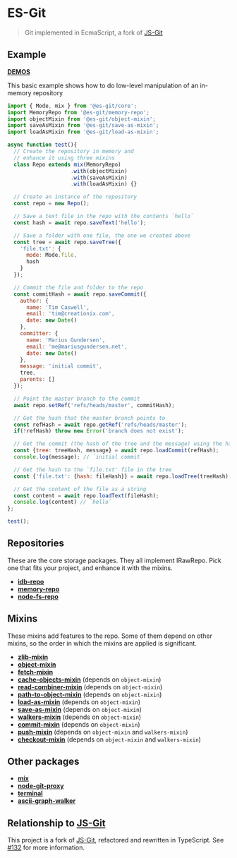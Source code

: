 # ES-Git

> Git implemented in EcmaScript, a fork of [JS-Git](https://github.com/creationix/js-git)

## Example

[**DEMOS**](https://es-git-examples.mariusgundersen.net/)

This basic example shows how to do low-level manipulation of an in-memory repository

```js
import { Mode, mix } from '@es-git/core';
import MemoryRepo from '@es-git/memory-repo';
import objectMixin from '@es-git/object-mixin';
import saveAsMixin from '@es-git/save-as-mixin';
import loadAsMixin from '@es-git/load-as-mixin';

async function test(){
  // Create the repository in memory and
  // enhance it using three mixins
  class Repo extends mix(MemoryRepo)
                    .with(objectMixin)
                    .with(saveAsMixin)
                    .with(loadAsMixin) {}

  // Create an instance of the repository
  const repo = new Repo();

  // Save a text file in the repo with the contents `hello`
  const hash = await repo.saveText('hello');

  // Save a folder with one file, the one we created above
  const tree = await repo.saveTree({
    'file.txt': {
      mode: Mode.file,
      hash
    }
  });

  // Commit the file and folder to the repo
  const commitHash = await repo.saveCommit({
    author: {
      name: 'Tim Caswell',
      email: 'tim@creationix.com',
      date: new Date()
    },
    committer: {
      name: 'Marius Gundersen',
      email: 'me@mariusgundersen.net',
      date: new Date()
    },
    message: 'initial commit',
    tree,
    parents: []
  });

  // Point the master branch to the commit
  await repo.setRef('refs/heads/master', commitHash);

  // Get the hash that the master branch points to
  const refHash = await repo.getRef('refs/heads/master');
  if(!refHash) throw new Error('branch does not exist');

  // Get the commit (the hash of the tree and the message) using the hash
  const {tree: treeHash, message} = await repo.loadCommit(refHash);
  console.log(message); // `initial commit`

  // Get the hash to the `file.txt' file in the tree
  const {'file.txt': {hash: fileHash}} = await repo.loadTree(treeHash);

  // Get the content of the file as a string
  const content = await repo.loadText(fileHash);
  console.log(content) // `hello`
};

test();
```

## Repositories

These are the core storage packages. They all implement IRawRepo. Pick one that fits your project, and enhance it with the mixins.

* **[idb-repo](https://www.npmjs.com/package/@es-git/idb-repo)**
* **[memory-repo](https://www.npmjs.com/package/@es-git/memory-repo)**
* **[node-fs-repo](https://www.npmjs.com/package/@es-git/node-fs-repo)**

## Mixins

These mixins add features to the repo. Some of them depend on other mixins, so the order in which the mixins are applied is significant.

* **[zlib-mixin](https://www.npmjs.com/package/@es-git/zlib-mixin)**
* **[object-mixin](https://www.npmjs.com/package/@es-git/object-mixin)**
* **[fetch-mixin](https://www.npmjs.com/package/@es-git/fetch-mixin)**
* **[cache-objects-mixin](https://www.npmjs.com/package/@es-git/cache-objects-mixin)** (depends on `object-mixin`)
* **[read-combiner-mixin](https://www.npmjs.com/package/@es-git/read-combiner-mixin)** (depends on `object-mixin`)
* **[path-to-object-mixin](https://www.npmjs.com/package/@es-git/path-to-object-mixin)** (depends on `object-mixin`)
* **[load-as-mixin](https://www.npmjs.com/package/@es-git/load-as-mixin)** (depends on `object-mixin`)
* **[save-as-mixin](https://www.npmjs.com/package/@es-git/save-as-mixin)** (depends on `object-mixin`)
* **[walkers-mixin](https://www.npmjs.com/package/@es-git/walkers-mixin)** (depends on `object-mixin`)
* **[commit-mixin](https://www.npmjs.com/package/@es-git/commit-mixin)** (depends on `object-mixin`)
* **[push-mixin](https://www.npmjs.com/package/@es-git/push-mixin)** (depends on `object-mixin` and `walkers-mixin`)
* **[checkout-mixin](https://www.npmjs.com/package/@es-git/checkout-mixin)** (depends on `object-mixin` and `walkers-mixin`)

## Other packages

* **[mix](https://www.npmjs.com/package/@es-git/mix)**
* **[node-git-proxy](https://www.npmjs.com/package/@es-git/node-git-proxy)**
* **[terminal](https://www.npmjs.com/package/@es-git/terminal)**
* **[ascii-graph-walker](https://www.npmjs.com/package/@es-git/ascii-graph-walker)**

## Relationship to [JS-Git](https://github.com/creationix/js-git)

This project is a fork of [JS-Git](https://github.com/creationix/js-git), refactored and rewritten in TypeScript. See [#132](https://github.com/creationix/js-git/issues/132) for more information.
